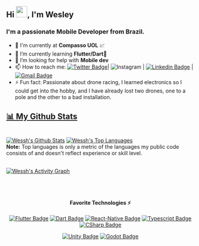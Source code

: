 
<h2 >Hi <img src="https://raw.githubusercontent.com/MartinHeinz/MartinHeinz/master/wave.gif" width="30px">, I'm Wesley</h2>
<h3 >I'm a passionate Mobile Developer from Brazil.</h3>
<!---
<img src="https://github.com/Wessh/Wessh/blob/Workplace/assets/developer.svg" width="30%" align="right"/>
-->

- 🔭 I'm currently at **Compasso UOL** 📈
- 🌱 I’m currently learning **Flutter/Dart💙**
- 🤔 I’m looking for help with **Mobile dev** 
- 📫 How to reach me: [![Twitter Badge](https://img.shields.io/badge/Twitter-1DA1F2?style=flat-square&logo=twitter&logoColor=white)](https://twitter.com/_wessh)| ![Instagram](https://img.shields.io/badge/_wessh-DD2A7B.svg?style=flat-square&logo=Instagram&logoColor=white) | [![Linkedin Badge](https://img.shields.io/badge/-Wesley%20Barros-006699?style=flat-square&logo=Linkedin&logoColor=white&link=https://www.linkedin.com/in/wessh/)](https://www.linkedin.com/in/wessh/) |
[![Gmail Badge](https://img.shields.io/badge/-wesshbr@gmail.com-EA4335?style=flat-square&logo=Gmail&logoColor=white&link=mailto:wesshbr@gmail.com)](mailto:wesshbr@gmail.com)
- ⚡ Fun fact: Passionate about drone racing, I learned electronics so I could get into the hobby, and I have already lost two drones, one to a pole and the other to a bad installation.

<!--
**Wessh/Wessh** is a ✨ _special_ ✨ repository because its `README.md` (this file) appears on your GitHub profile.

Here are some ideas to get you started:


-->
<div>
  <a href="https://github.com/Wessh">
    
## 📊 My Github Stats
  
<br/>
    <a href="https://github.com/Wessh"><img alt="Wessh's Github Stats" src="https://github-readme-stats.vercel.app/api?username=Wessh&show_icons=true&count_private=true&theme=react&hide_border=true&bg_color=0D1117&hide_rank=true" /></a>
  <a href="https://github.com/Wessh"><img alt="Wessh's Top Languages" src="https://github-readme-stats.vercel.app/api/top-langs/?username=Wessh&langs_count=8&count_private=true&layout=compact&theme=react&hide_border=true&bg_color=0D1117" /></a>
  <br/>
  <b>Note:</b> Top languages is only a metric of the languages my public code consists of and doesn't reflect experience or skill level.


<br/>
<br/>

<a href="https://github.com/Wessh"><img alt="Wessh's Activity Graph" src="https://activity-graph.herokuapp.com/graph?username=Wessh&bg_color=0D1117&color=5BCDEC&line=5BCDEC&point=FFFFFF&hide_border=true" /></a>

<br/>
<br/>

</div>

<center>

#### Favorite Technologies ⚡

<!-- TODO: Make technologies links takes you to repositories -->


[![Flutter Badge](https://img.shields.io/badge/-Flutter-02569B?style=for-the-badge&labelColor=black&logo=flutter&logoColor=02569B)](#) 
[![Dart Badge](https://img.shields.io/badge/-Dart-0175C2?style=for-the-badge&labelColor=black&logo=dart&logoColor=0175C2)](#)
[![React-Native Badge](https://img.shields.io/badge/-React_Native-61DAFB?style=for-the-badge&labelColor=black&logo=react&logoColor=61DAFB)](#)
[![Typescript Badge](https://img.shields.io/badge/-Typescript-3178C6?style=for-the-badge&labelColor=black&logo=typescript&logoColor=3178C6)](#)
[![CSharp Badge](https://img.shields.io/badge/-CSharp-239120?style=for-the-badge&labelColor=black&logo=csharp&logoColor=239120)](#) 
<!--
[![Firebase Badge](https://img.shields.io/badge/-Firebase-FFCA28?style=for-the-badge&labelColor=black&logo=firebase&logoColor=FFCA28)](#)
[![MongoDB Badge](https://img.shields.io/badge/-MongoDB-47A248?style=for-the-badge&labelColor=black&logo=mongodb&logoColor=47A248)](#)
[![PostgreSQL Badge](https://img.shields.io/badge/-PostgreSQL-4169E1?style=for-the-badge&labelColor=black&logo=postgresql&logoColor=4169E1)](#)
[![MySQL Badge](https://img.shields.io/badge/-MySQL-4169E1?style=for-the-badge&labelColor=black&logo=mysql&logoColor=4169E1)](#)
--->
[![Unity Badge](https://img.shields.io/badge/-Unity-000?style=for-the-badge&labelColor=black&logo=unity&logoColor=FFF)](#) 
[![Godot Badge](https://img.shields.io/badge/-Godot-478CBF?style=for-the-badge&labelColor=black&logo=godotengine&logoColor=478CBF)](#) 
<!--
[![Aseprite Badge](https://img.shields.io/badge/-Aseprite-7D929E?style=for-the-badge&labelColor=black&logo=aseprite&logoColor=7D929E)](#) 
--->
</center>